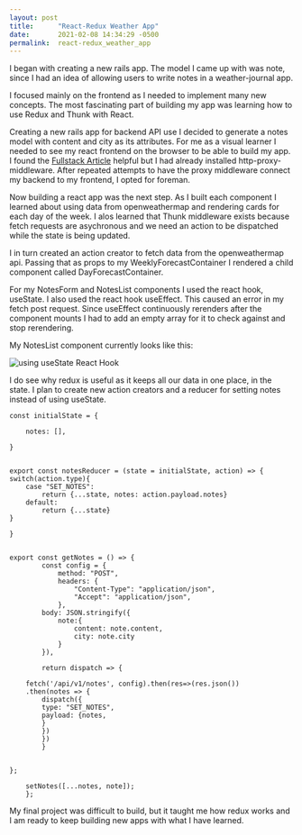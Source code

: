 ```yaml
---
layout: post
title:      "React-Redux Weather App"
date:       2021-02-08 14:34:29 -0500
permalink:  react-redux_weather_app
---
```



I began with creating a new rails app. The model I came up with was note, since I had an idea of allowing users to write notes in a weather-journal app. 

I focused mainly on the frontend as I needed to implement many new concepts. The most fascinating part of building my app was learning how to use Redux and Thunk with React. 

Creating a new rails app for backend API use I decided to generate a notes model with content and city as its attributes. 
For me as a visual learner I needed to see my react frontend on the browser to be able to build my app. I found the [Fullstack Article](https://www.newline.co/fullstack-react/articles/how-to-get-create-react-app-to-work-with-your-rails-api/) helpful but I had already installed http-proxy-middleware. After repeated attempts to have the proxy middleware connect my backend to my frontend, I opted for foreman.  

Now building a react app was the next step. As I built each component I learned about using data from openweathermap and rendering cards for each day of the week. I alos learned that Thunk middleware exists because fetch requests are asychronous and we need an action to be dispatched while the state is being updated.

I in turn created an action creator to fetch data from the openweathermap api. Passing that as props to my WeeklyForecastContainer I rendered a child component called DayForecastContainer. 

For my NotesForm and NotesList components I used the react hook, useState. I also used the react hook useEffect. This caused an error in my fetch post request. Since useEffect continuously rerenders after the component mounts I had to add an empty array for it to check against and stop rerendering.

My NotesList component currently looks like this:

![using useState React Hook](https://pasteboard.co/db2ce88d-8cc3-4a4a-9207-9ba28dfd1c1e)


I do see why redux is useful as it keeps all our data in one place, in the state. I plan to create new action creators and a reducer for setting notes instead of using useState. 

```
const initialState = {

    notes: [],

}


export const notesReducer = (state = initialState, action) => {
switch(action.type){
    case "SET_NOTES": 
        return {...state, notes: action.payload.notes} 
    default: 
        return {...state}
}

}


```

```
export const getNotes = () => {
        const config = {
            method: "POST",
            headers: {
                "Content-Type": "application/json",
                "Accept": "application/json",
            },
        body: JSON.stringify({
            note:{
                content: note.content,
                city: note.city
            }
        }),
    
		return dispatch => {

    fetch('/api/v1/notes', config).then(res=>(res.json())
    .then(notes => {
		dispatch({
		type: "SET_NOTES",
		payload: {notes,
		}
		})
		})
		}
		
		
};
    
    setNotes([...notes, note]);
    };
```

My final project was difficult to build, but it taught me how redux works and I am ready to keep building new apps with what I have learned.



